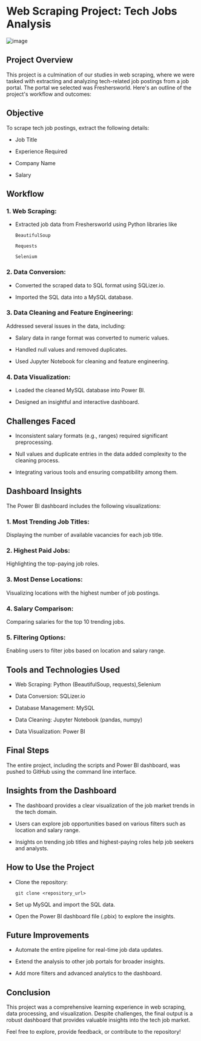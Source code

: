 # Web Scraping Project: Tech Jobs Analysis

![image](https://github.com/user-attachments/assets/9387d4cd-8194-41d1-a72f-359875917504)


## Project Overview

This project is a culmination of our studies in web scraping, where we were tasked with extracting and analyzing tech-related job postings from a job portal. The portal we selected was Freshersworld. Here's an outline of the project's workflow and outcomes:

## Objective

To scrape tech job postings, extract the following details:

* Job Title

* Experience Required

* Company Name

* Salary

## Workflow

### 1. Web Scraping:

* Extracted job data from Freshersworld using Python libraries like

      BeautifulSoup

      Requests

      Selenium

### 2. Data Conversion:

* Converted the scraped data to SQL format using SQLizer.io.

* Imported the SQL data into a MySQL database.

### 3. Data Cleaning and Feature Engineering:

Addressed several issues in the data, including:

* Salary data in range format was converted to numeric values.

* Handled null values and removed duplicates.

* Used Jupyter Notebook for cleaning and feature engineering.

### 4. Data Visualization:

* Loaded the cleaned MySQL database into Power BI.

* Designed an insightful and interactive dashboard.

## Challenges Faced

* Inconsistent salary formats (e.g., ranges) required significant preprocessing.

* Null values and duplicate entries in the data added complexity to the cleaning process.

* Integrating various tools and ensuring compatibility among them.

## Dashboard Insights

The Power BI dashboard includes the following visualizations:

### 1. Most Trending Job Titles:

Displaying the number of available vacancies for each job title.

### 2. Highest Paid Jobs:

Highlighting the top-paying job roles.

### 3. Most Dense Locations:

Visualizing locations with the highest number of job postings.

### 4. Salary Comparison:

Comparing salaries for the top 10 trending jobs.

### 5. Filtering Options:

Enabling users to filter jobs based on location and salary range.

## Tools and Technologies Used

* Web Scraping: Python (BeautifulSoup, requests),Selenium

* Data Conversion: SQLizer.io

* Database Management: MySQL

* Data Cleaning: Jupyter Notebook (pandas, numpy)

* Data Visualization: Power BI

## Final Steps

The entire project, including the scripts and Power BI dashboard, was pushed to GitHub using the command line interface.

## Insights from the Dashboard

* The dashboard provides a clear visualization of the job market trends in the tech domain.

* Users can explore job opportunities based on various filters such as location and salary range.

* Insights on trending job titles and highest-paying roles help job seekers and analysts.

## How to Use the Project

* Clone the repository:

      git clone <repository_url>

* Set up MySQL and import the SQL data.

* Open the Power BI dashboard file (.pbix) to explore the insights.


## Future Improvements

* Automate the entire pipeline for real-time job data updates.

* Extend the analysis to other job portals for broader insights.

* Add more filters and advanced analytics to the dashboard.

## Conclusion

This project was a comprehensive learning experience in web scraping, data processing, and visualization. Despite challenges, the final output is a robust dashboard that provides valuable insights into the tech job market.


Feel free to explore, provide feedback, or contribute to the repository!
